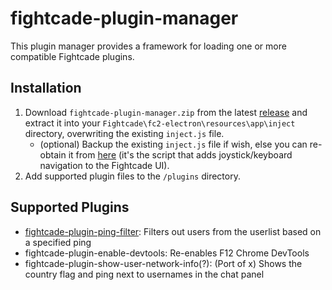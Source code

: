 # fightcade-plugin-manager
This plugin manager provides a framework for loading one or more compatible Fightcade plugins.

## Installation
1. Download `fightcade-plugin-manager.zip` from the latest [release](https://github.com/nmur/fightcade-plugin-manager/releases) and extract it into your `Fightcade\fc2-electron\resources\app\inject` directory, overwriting the existing `inject.js` file.  
   - (optional) Backup the existing `inject.js` file if wish, else you can re-obtain it from [here](https://github.com/blueminder/fightcade-joystick-kb-controls/blob/main/inject.js) (it's the script that adds joystick/keyboard navigation to the Fightcade UI).
2. Add supported plugin files to the `/plugins` directory.

## Supported Plugins
- [fightcade-plugin-ping-filter](https://github.com/nmur/fightcade-plugin-ping-filter/tree/main): Filters out users from the userlist based on a specified ping
- fightcade-plugin-enable-devtools: Re-enables F12 Chrome DevTools
- fightcade-plugin-show-user-network-info(?): (Port of x) Shows the country flag and ping next to usernames in the chat panel
